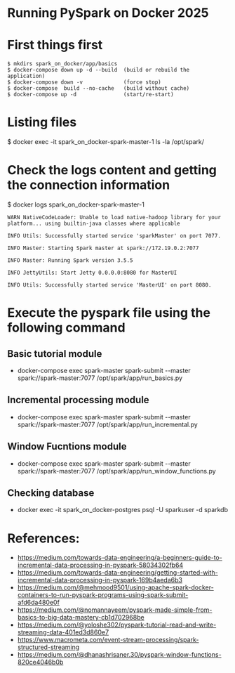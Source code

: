 # Running PySpark on Docker 2025


# First things first
    $ mkdirs spark_on_docker/app/basics
    $ docker-compose down up -d --build  (build or rebuild the application)
    $ docker-compose down -v             (force stop)
    $ docker-compose  build --no-cache   (build without cache)
    $ docker-compose up -d               (start/re-start)


# Listing files
$ docker exec -it spark_on_docker-spark-master-1 ls -la /opt/spark/

# Check the logs content and getting the connection information
$ docker logs spark_on_docker-spark-master-1

`WARN NativeCodeLoader: Unable to load native-hadoop library for your platform... using builtin-java classes where applicable`

`INFO Utils: Successfully started service 'sparkMaster' on port 7077.`

`INFO Master: Starting Spark master at spark://172.19.0.2:7077`

`INFO Master: Running Spark version 3.5.5`

`INFO JettyUtils: Start Jetty 0.0.0.0:8080 for MasterUI`

`INFO Utils: Successfully started service 'MasterUI' on port 8080.`


# Execute the pyspark file using the following command

## Basic tutorial module
 - docker-compose exec spark-master spark-submit --master spark://spark-master:7077 /opt/spark/app/run_basics.py

## Incremental processing module
 - docker-compose exec spark-master spark-submit --master spark://spark-master:7077 /opt/spark/app/run_incremental.py

## Window Fucntions module
 - docker-compose exec spark-master spark-submit --master spark://spark-master:7077 /opt/spark/app/run_window_functions.py

## Checking database
- docker exec -it spark_on_docker-postgres psql -U sparkuser -d sparkdb

# References:
- https://medium.com/towards-data-engineering/a-beginners-guide-to-incremental-data-processing-in-pyspark-58034302fb64
- https://medium.com/towards-data-engineering/getting-started-with-incremental-data-processing-in-pyspark-169b4aeda6b3
- https://medium.com/@mehmood9501/using-apache-spark-docker-containers-to-run-pyspark-programs-using-spark-submit-afd6da480e0f
- https://medium.com/@nomannayeem/pyspark-made-simple-from-basics-to-big-data-mastery-cb1d702968be
- https://medium.com/@yoloshe302/pyspark-tutorial-read-and-write-streaming-data-401ed3d860e7
- https://www.macrometa.com/event-stream-processing/spark-structured-streaming
- https://medium.com/@dhanashrisaner.30/pyspark-window-functions-820ce4046b0b